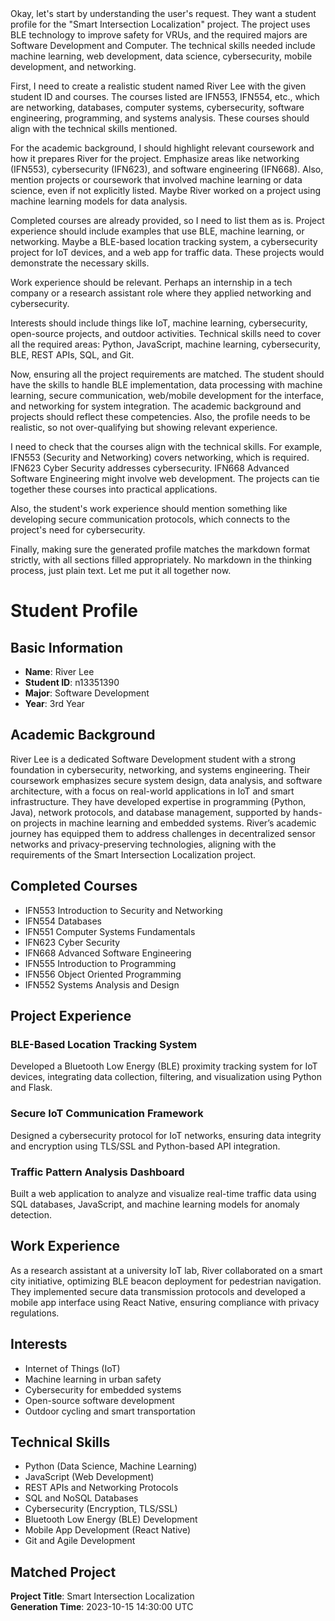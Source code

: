 <think>
Okay, let's start by understanding the user's request. They want a student profile for the "Smart Intersection Localization" project. The project uses BLE technology to improve safety for VRUs, and the required majors are Software Development and Computer. The technical skills needed include machine learning, web development, data science, cybersecurity, mobile development, and networking.

First, I need to create a realistic student named River Lee with the given student ID and courses. The courses listed are IFN553, IFN554, etc., which are networking, databases, computer systems, cybersecurity, software engineering, programming, and systems analysis. These courses should align with the technical skills mentioned. 

For the academic background, I should highlight relevant coursework and how it prepares River for the project. Emphasize areas like networking (IFN553), cybersecurity (IFN623), and software engineering (IFN668). Also, mention projects or coursework that involved machine learning or data science, even if not explicitly listed. Maybe River worked on a project using machine learning models for data analysis.

Completed courses are already provided, so I need to list them as is. Project experience should include examples that use BLE, machine learning, or networking. Maybe a BLE-based location tracking system, a cybersecurity project for IoT devices, and a web app for traffic data. These projects would demonstrate the necessary skills.

Work experience should be relevant. Perhaps an internship in a tech company or a research assistant role where they applied networking and cybersecurity. 

Interests should include things like IoT, machine learning, cybersecurity, open-source projects, and outdoor activities. Technical skills need to cover all the required areas: Python, JavaScript, machine learning, cybersecurity, BLE, REST APIs, SQL, and Git.

Now, ensuring all the project requirements are matched. The student should have the skills to handle BLE implementation, data processing with machine learning, secure communication, web/mobile development for the interface, and networking for system integration. The academic background and projects should reflect these competencies. Also, the profile needs to be realistic, so not over-qualifying but showing relevant experience.

I need to check that the courses align with the technical skills. For example, IFN553 (Security and Networking) covers networking, which is required. IFN623 Cyber Security addresses cybersecurity. IFN668 Advanced Software Engineering might involve web development. The projects can tie together these courses into practical applications.

Also, the student's work experience should mention something like developing secure communication protocols, which connects to the project's need for cybersecurity. 

Finally, making sure the generated profile matches the markdown format strictly, with all sections filled appropriately. No markdown in the thinking process, just plain text. Let me put it all together now.
</think>

# Student Profile

## Basic Information  
- **Name**: River Lee  
- **Student ID**: n13351390  
- **Major**: Software Development  
- **Year**: 3rd Year  

## Academic Background  
River Lee is a dedicated Software Development student with a strong foundation in cybersecurity, networking, and systems engineering. Their coursework emphasizes secure system design, data analysis, and software architecture, with a focus on real-world applications in IoT and smart infrastructure. They have developed expertise in programming (Python, Java), network protocols, and database management, supported by hands-on projects in machine learning and embedded systems. River’s academic journey has equipped them to address challenges in decentralized sensor networks and privacy-preserving technologies, aligning with the requirements of the Smart Intersection Localization project.  

## Completed Courses  
- IFN553 Introduction to Security and Networking  
- IFN554 Databases  
- IFN551 Computer Systems Fundamentals  
- IFN623 Cyber Security  
- IFN668 Advanced Software Engineering  
- IFN555 Introduction to Programming  
- IFN556 Object Oriented Programming  
- IFN552 Systems Analysis and Design  

## Project Experience  
### BLE-Based Location Tracking System  
Developed a Bluetooth Low Energy (BLE) proximity tracking system for IoT devices, integrating data collection, filtering, and visualization using Python and Flask.  

### Secure IoT Communication Framework  
Designed a cybersecurity protocol for IoT networks, ensuring data integrity and encryption using TLS/SSL and Python-based API integration.  

### Traffic Pattern Analysis Dashboard  
Built a web application to analyze and visualize real-time traffic data using SQL databases, JavaScript, and machine learning models for anomaly detection.  

## Work Experience  
As a research assistant at a university IoT lab, River collaborated on a smart city initiative, optimizing BLE beacon deployment for pedestrian navigation. They implemented secure data transmission protocols and developed a mobile app interface using React Native, ensuring compliance with privacy regulations.  

## Interests  
- Internet of Things (IoT)  
- Machine learning in urban safety  
- Cybersecurity for embedded systems  
- Open-source software development  
- Outdoor cycling and smart transportation  

## Technical Skills  
- Python (Data Science, Machine Learning)  
- JavaScript (Web Development)  
- REST APIs and Networking Protocols  
- SQL and NoSQL Databases  
- Cybersecurity (Encryption, TLS/SSL)  
- Bluetooth Low Energy (BLE) Development  
- Mobile App Development (React Native)  
- Git and Agile Development  

## Matched Project  
**Project Title**: Smart Intersection Localization  
**Generation Time**: 2023-10-15 14:30:00 UTC